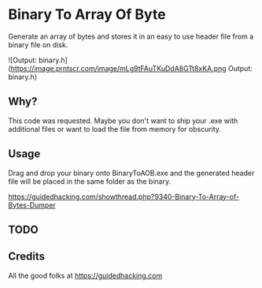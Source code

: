 # Binary To Array Of Byte

Generate an array of bytes and stores it in an easy to use header file from a binary file on disk.

![Output: binary.h](https://image.prntscr.com/image/mLg9tFAuTKuDdA8GTt8xKA.png Output: binary.h)

## Why?

This code was requested.  Maybe you don't want to ship your .exe with additional files or want to load the file from memory for obscurity.

## Usage

Drag and drop your binary onto BinaryToAOB.exe and the generated header file will be placed in the same folder as the binary.

https://guidedhacking.com/showthread.php?9340-Binary-To-Array-of-Bytes-Dumper

## TODO

## Credits

All the good folks at https://guidedhacking.com